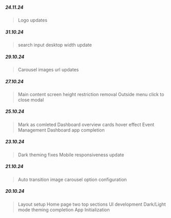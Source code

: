 ##### 24.11.24

> Logo updates

##### 31.10.24

> search input desktop width update

##### 29.10.24

> Carousel images url updates

##### 27.10.24

> Main content screen height restriction removal
> Outside menu click to close modal

##### 25.10.24

> Mark as comleted
> Dashboard overview cards hover effect
> Event Management Dashboard app completion

##### 23.10.24

> Dark theming fixes
> Mobile responsiveness update

##### 21.10.24

> Auto transition image carousel option configuration

##### 20.10.24

> Layout setup
> Home page two top sections UI development
> Dark/Light mode theming completion
> App Initialization

